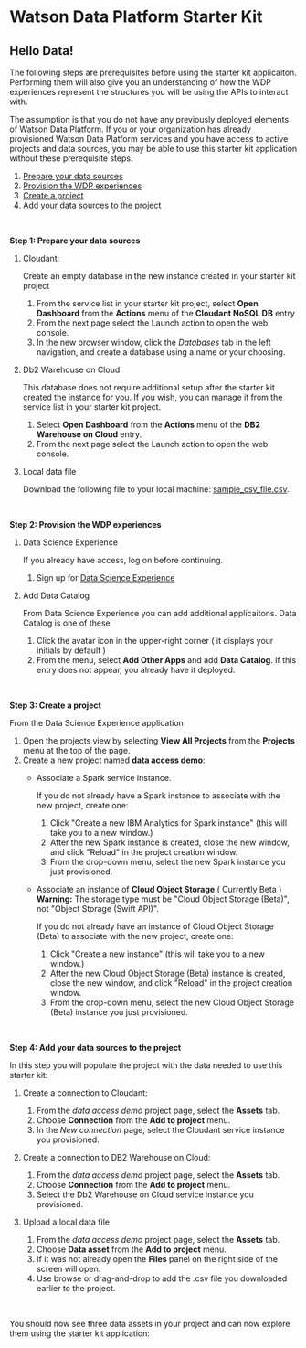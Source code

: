 # Watson Data Platform Starter Kit
## Hello Data!

The following steps are prerequisites before using the starter kit applicaiton. Performing them will also give you an understanding of how the WDP experiences represent the structures you will be using the APIs to interact with.

The assumption is that you do not have any previously deployed elements of Watson Data Platform. If you or your organization has already provisioned Watson Data Platform services and you have access to active projects and data sources, you may be able to use this starter kit application without these prerequisite steps. 



1. <a href="#stepone">Prepare your data sources</a>
2. <a href="#steptwo">Provision the WDP experiences</a>
3. <a href="#stepthree">Create a project</a>
4. <a href="#stepfour">Add your data sources to the project</a>


<p>&nbsp;</p>
<a name="stepone"></a>

**Step 1: Prepare your data sources**

1. Cloudant:

    Create an empty database in the new instance created in your starter kit project
    1. From the service list in your starter kit project, select **Open Dashboard** from the **Actions** menu of the **Cloudant NoSQL DB** entry
    2. From the next page select the Launch action to open the web console.
    3. In the new browser window, click the *Databases* tab in the left navigation, and create a database using a name or your choosing.

2. Db2 Warehouse on Cloud

    This database does not require additional setup after the starter kit created the instance for you. If you wish, you can manage it from the service list in your starter kit project. 
    1. Select **Open Dashboard** from the **Actions** menu of the **DB2 Warehouse on Cloud** entry.
    2. From the next page select the Launch action to open the web console.


3. Local data file

    Download the following file to your local machine: <a href='https://raw.githubusercontent.com/ibm-watson-data-lab/wdp-skit-cookbook/master/SETUP/sample_csv_file.csv' download>sample\_csv\_file.csv</a>.

<p>&nbsp;</p>
<a name="steptwo"></a>

**Step 2: Provision the WDP experiences**

1. Data Science Experience

    If you already have access, log on before continuing.
    1. Sign up for [Data Science Experience](http://datascience.ibm.com/)


2. Add Data Catalog

    From Data Science Experience you can add additional applicaitons. Data Catalog is one of these
    1. Click the avatar icon in the upper-right corner ( it displays your initials by default )
    2. From the menu, select **Add Other Apps** and add **Data Catalog**. If this entry does not appear, you already have it deployed.

<p>&nbsp;</p>
<a name="stepthree"></a>

**Step 3: Create a project**
    
From the Data Science Experience application

1. Open the projects view by selecting **View All Projects** from the **Projects** menu at the top of the page.
2. Create a new project named **data access demo**:
    - Associate a Spark service instance.
    
        If you do not already have a Spark instance to associate with the new project, create one:
        1. Click "Create a new IBM Analytics for Spark instance" (this will take you to a new window.)
        2. After the new Spark instance is created, close the new window, and click "Reload" in the project creation window.
        3. From the drop-down menu, select the new Spark instance you just provisioned.

    - Associate an instance of **Cloud Object Storage** ( Currently Beta )
        **Warning:** The storage type must be "Cloud Object Storage (Beta)", not "Object Storage (Swift API)".
        
        If you do not already have an instance of Cloud Object Storage (Beta) to associate with the new project, create one:
        1. Click "Create a new instance" (this will take you to a new window.)
        2. After the new Cloud Object Storage (Beta) instance is created, close the new window, and click "Reload" in the project creation window.
        3. From the drop-down menu, select the new Cloud Object Storage (Beta) instance you just provisioned.

<p>&nbsp;</p>
<a name="stepfour"></a>

**Step 4: Add your data sources to the project**

In this step you will populate the project with the data needed to use this starter kit:

1. Create a connection to Cloudant:
    1. From the *data access demo* project page, select the **Assets** tab.
    2. Choose **Connection** from the **Add to project** menu.
    3. In the *New connection* page, select the Cloudant service instance you provisioned.

2. Create a connection to DB2 Warehouse on Cloud:
    1. From the *data access demo* project page, select the **Assets** tab.
    2. Choose **Connection** from the **Add to project** menu.
    3. Select the Db2 Warehouse on Cloud service instance you provisioned.

3. Upload a local data file
    1. From the *data access demo* project page, select the **Assets** tab.
    2. Choose **Data asset** from the **Add to project** menu.
    3. If it was not already open the **Files** panel on the right side of the screen will open.
    4. Use browse or drag-and-drop to add the .csv file you downloaded earlier to the project.

<p>&nbsp;</p>
You should now see three data assets in your project and can now explore them using the starter kit application:

